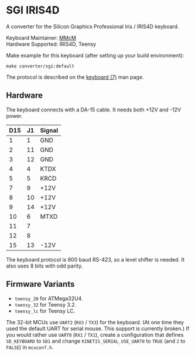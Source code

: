 # SGI IRIS4D

A converter for the Silicon Graphics Professional Iris / IRIS4D keyboard.

Keyboard Maintainer: [MMcM](https://github.com/MMcM)  
Hardware Supported: IRIS4D, Teensy  

Make example for this keyboard (after setting up your build environment):

    make converter/sgi:default

The protocol is described on the [keyboard (7)](https://nixdoc.net/man-pages/IRIX/man7/keyboard.7.html) man page.

## Hardware

The keyboard connects with a DA-15 cable. It needs both +12V and -12V power.

| D15 | J1 | Signal |
|-----|----|--------|
|   1 |  1 | GND    |
|   2 | 11 | GND    |
|   3 | 12 | GND    |
|   4 |  4 | KTDX   |
|   5 |  5 | KRCD   |
|   7 |  9 | +12V   |
|   8 | 10 | +12V   |
|   9 | 14 | +12V   |
|  10 |  6 | MTXD   |
|  11 |  7 |        |
|  12 |  8 |        |
|  15 | 13 | -12V   |

The keyboard protocol is 600 baud RS-423, so a level shifter is needed. It also uses 8 bits with odd parity.

## Firmware Variants

* `teensy_20` for ATMega32U4.
* `teensy_32` for Teensy 3.2.
* `teensy_lc` for Teensy LC.

The 32-bit MCUs use `UART2` (`RX3` / `TX3`) for the keyboard.
(At one time they used the default UART for serial mouse. This support is currently broken.)
If you would rather use `UART0` (`RX1` / `TX1`), create a configuration that defines `SD_KEYBOARD` to `SD1`
and change `KINETIS_SERIAL_USE_UART0` to `TRUE` (and `2` to `FALSE`) in `mcuconf.h`.
